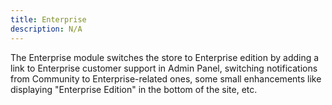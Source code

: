 ```yaml
---
title: Enterprise
description: N/A
---
```


The Enterprise module switches the store to Enterprise edition by adding a link to Enterprise customer support in Admin Panel, switching notifications from Community to Enterprise-related ones, some small enhancements like displaying "Enterprise Edition" in the bottom of the site, etc.
